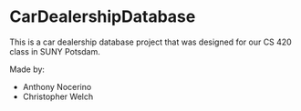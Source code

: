 # CarDealershipDatabase

This is a car dealership database project that was designed for our CS 420 class in SUNY Potsdam.

Made by:
- Anthony Nocerino
- Christopher Welch
